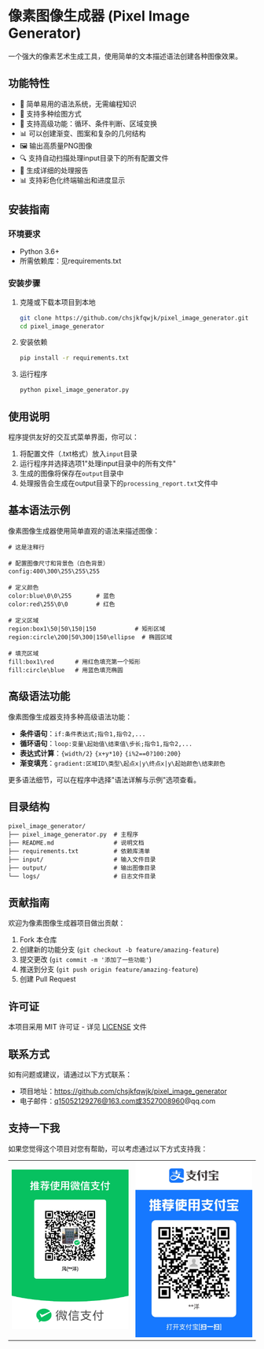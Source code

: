 # 像素图像生成器 (Pixel Image Generator)

一个强大的像素艺术生成工具，使用简单的文本描述语法创建各种图像效果。

## 功能特性

- 🎨 简单易用的语法系统，无需编程知识
- 🌈 支持多种绘图方式
- 🔄 支持高级功能：循环、条件判断、区域变换
- 📊 可以创建渐变、图案和复杂的几何结构
- 🖼️ 输出高质量PNG图像
- 🔍 支持自动扫描处理input目录下的所有配置文件
- 📝 生成详细的处理报告
- 📊 支持彩色化终端输出和进度显示

## 安装指南

### 环境要求
- Python 3.6+
- 所需依赖库：见requirements.txt

### 安装步骤

1. 克隆或下载本项目到本地
   ```bash
   git clone https://github.com/chsjkfqwjk/pixel_image_generator.git
   cd pixel_image_generator
   ```

2. 安装依赖
   ```bash
   pip install -r requirements.txt
   ```

3. 运行程序
   ```bash
   python pixel_image_generator.py
   ```

## 使用说明

程序提供友好的交互式菜单界面，你可以：

1. 将配置文件（.txt格式）放入`input`目录
2. 运行程序并选择选项1"处理input目录中的所有文件"
3. 生成的图像将保存在`output`目录中
4. 处理报告会生成在output目录下的`processing_report.txt`文件中

## 基本语法示例

像素图像生成器使用简单直观的语法来描述图像：

```
# 这是注释行

# 配置图像尺寸和背景色（白色背景）
config:400\300\255\255\255

# 定义颜色
color:blue\0\0\255       # 蓝色
color:red\255\0\0        # 红色

# 定义区域
region:box1\50|50\150|150           # 矩形区域
region:circle\200|50\300|150\ellipse  # 椭圆区域

# 填充区域
fill:box1\red      # 用红色填充第一个矩形
fill:circle\blue   # 用蓝色填充椭圆
```

## 高级语法功能

像素图像生成器支持多种高级语法功能：

- **条件语句**：`if:条件表达式;指令1,指令2,...`
- **循环语句**：`loop:变量\起始值\结束值\步长;指令1,指令2,...`
- **表达式计算**：`{width/2}` `{x+y*10}` `{i%2==0?100:200}`
- **渐变填充**：`gradient:区域ID\类型\起点x|y\终点x|y\起始颜色\结束颜色`

更多语法细节，可以在程序中选择"语法详解与示例"选项查看。

## 目录结构

```
pixel_image_generator/
├── pixel_image_generator.py  # 主程序
├── README.md                 # 说明文档
├── requirements.txt          # 依赖库清单
├── input/                    # 输入文件目录
├── output/                   # 输出图像目录
└── logs/                     # 日志文件目录
```

## 贡献指南

欢迎为像素图像生成器项目做出贡献：

1. Fork 本仓库
2. 创建新的功能分支 (`git checkout -b feature/amazing-feature`)
3. 提交更改 (`git commit -m '添加了一些功能'`)
4. 推送到分支 (`git push origin feature/amazing-feature`)
5. 创建 Pull Request

## 许可证

本项目采用 MIT 许可证 - 详见 [LICENSE](LICENSE) 文件

## 联系方式

如有问题或建议，请通过以下方式联系：

- 项目地址：https://github.com/chsjkfqwjk/pixel_image_generator
- 电子邮件：q15052129276@163.com或3527008960@qq.com


## 支持一下我

如果您觉得这个项目对您有帮助，可以考虑通过以下方式支持我：

<div align="center">
  <table>
    <tr>
      <td align="center">
        <img src="image/微信收款码.png" alt="微信支付" width="300"/>
      </td>
      <td align="center">
        <img src="image/支付宝收款码.jpg" alt="支付宝支付" width="300"/>
      </td>
    </tr>
  </table>
</div>
